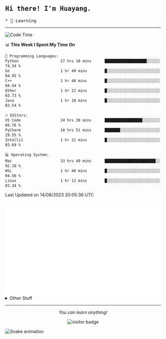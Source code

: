 <h2>
    <samp>Hi there! I'm Huayang.</samp>
</h2>
<p>
    <samp>
        * 🧐 Learning
    </samp>
</p>

<hr>

<!--START_SECTION:waka-->
![Code Time](http://img.shields.io/badge/Code%20Time-955%20hrs%202%20mins-blue)

📊 **This Week I Spent My Time On** 

```text
💬 Programming Languages: 
Python                   27 hrs 18 mins      ███████████████████░░░░░░   74.34 % 
Go                       1 hr 49 mins        █░░░░░░░░░░░░░░░░░░░░░░░░   04.95 % 
C++                      1 hr 48 mins        █░░░░░░░░░░░░░░░░░░░░░░░░   04.94 % 
Other                    1 hr 22 mins        █░░░░░░░░░░░░░░░░░░░░░░░░   03.73 % 
Java                     1 hr 18 mins        █░░░░░░░░░░░░░░░░░░░░░░░░   03.54 % 

🔥 Editors: 
VS Code                  24 hrs 30 mins      █████████████████░░░░░░░░   66.76 % 
PyCharm                  10 hrs 51 mins      ███████░░░░░░░░░░░░░░░░░░   29.55 % 
IntelliJ                 1 hr 21 mins        █░░░░░░░░░░░░░░░░░░░░░░░░   03.69 % 

💻 Operating System: 
Mac                      33 hrs 49 mins      ███████████████████████░░   92.10 % 
WSL                      1 hr 40 mins        █░░░░░░░░░░░░░░░░░░░░░░░░   04.56 % 
Linux                    1 hr 13 mins        █░░░░░░░░░░░░░░░░░░░░░░░░   03.34 % 
```


 Last Updated on 14/06/2023 20:05:36 UTC
<!--END_SECTION:waka-->

<picture>
    <img src="/github-metrics.svg" alt="github metrics" style='visibility:visible'>
</picture>

<details>
  <summary>Other Stuff</summary>
  <br />
<!--   
  <p align="left">
    <img height="180em" src="https://github-readme-streak-stats.herokuapp.com/?user=GuillaumeFalourd" />
    
  </p> -->

  * 🏆 Some GitHub statistical reports:
  
  <img width="100%" src="https://github-profile-trophy.vercel.app/?username=xmchxup&column=7">
  <p align="left">  
    <img height="180em" src="https://github-readme-stats.vercel.app/api?username=xmchxup&hide_border=true&show_icons=true&include_all_commits=true&bg_color=0,EC6C6C,FFD479,FFFC79,73FA79&theme=graywhite&locale=en" />
    <img height="180em" src="https://github-readme-stats.vercel.app/api/top-langs/?username=xmchxup&hide=css,scss,html&langs_count=8&hide_border=true&layout=compact&bg_color=0,73FA79,73FDFF,D783FF&theme=graywhite&locale=en" />
  </p>
  
  <img width="100%" src="https://github-profile-summary-cards.vercel.app/api/cards/profile-details?username=xmchxup&theme=github" />
 
</a>
</details>
<hr>
<p align="center">
    <i>You can learn anything!</i>
    <p align="center">
        <img src="https://visitor-badge.laobi.icu/badge?page_id=xmchxup" alt="visitor badge"/>       
    </p>
</p>

![Snake animation](https://github.com/XmchxUp/XmchxUp/blob/output/github-contribution-grid-snake.gif)


